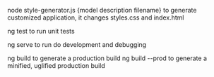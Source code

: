 node style-generator.js {model description filename}
to generate customized application, it changes styles.css and index.html

ng test to run unit tests

ng serve to run do development and debugging

ng build to generate a production build 
ng build --prod to generate a minified, uglified production build 
